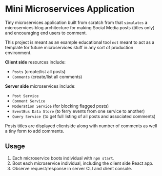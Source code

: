 # Mini Microservices Application

Tiny microservices application built from scratch from that `simulates` a microservices blog architecture for making Social Media posts (titles only) and encouraging end users to comment.

This project is meant as an example educational tool `not` meant to act as a template for future microservices stuff in any sort of production environment.

**Client side** resources include:
- `Posts` (create/list all posts)
- `Comments` (create/list all comments)

**Server side** microservices include:
- `Post Service`
- `Comment Service`
- `Moderation Service` (for blocking flagged posts)
- `EventBus Data Store` (to ferry events from one service to another)
- `Query Service `(to get full listing of all posts and associated comments)

Posts titles are displayed clientside along with number of comments as well a tiny form to add comments.


## Usage

1. Each microservice boots individual with `npm start`.
2. Boot each microservice individual, including the client side React app.
3. Observe request/response in server CLI and client console.